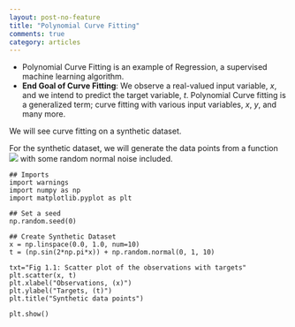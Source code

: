 ```yaml
---
layout: post-no-feature
title: "Polynomial Curve Fitting"
comments: true
category: articles
---
```

- Polynomial Curve Fitting is an example of Regression, a supervised machine learning algorithm.
- __End Goal of Curve Fitting__: We observe a real-valued input variable, $x$, and we intend to predict the target variable, $t$. Polynomial Curve fitting is a generalized term; curve fitting with various input variables, $x$, $y$, and many more.

We will see curve fitting on a synthetic dataset.

For the synthetic dataset, we will generate the data points from a function <img src="https://render.githubusercontent.com/render/math?math=sin{2 \pi}x"> with some random normal noise included.

```
## Imports
import warnings
import numpy as np
import matplotlib.pyplot as plt

## Set a seed
np.random.seed(0)

## Create Synthetic Dataset
x = np.linspace(0.0, 1.0, num=10)
t = (np.sin(2*np.pi*x)) + np.random.normal(0, 1, 10)

txt="Fig 1.1: Scatter plot of the observations with targets"
plt.scatter(x, t)
plt.xlabel("Observations, (x)")
plt.ylabel("Targets, (t)")
plt.title("Synthetic data points")

plt.show()
```



